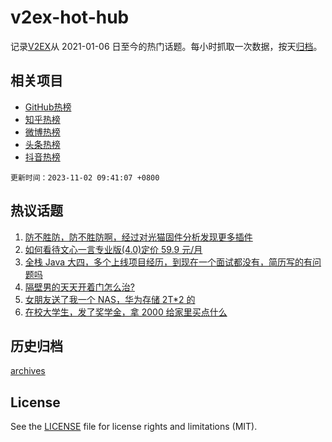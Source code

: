 # v2ex-hot-hub

 记录[V2EX](https://www.v2ex.com/)从 2021-01-06 日至今的热门话题。每小时抓取一次数据，按天[归档](archives)。
 
 ## 相关项目

- [GitHub热榜](https://github.com/snaildev/github-hot-hub)
- [知乎热榜](https://github.com/snaildev/zhihu-hot-hub)
- [微博热榜](https://github.com/snaildev/weibo-hot-hub)
- [头条热榜](https://github.com/snaildev/toutiao-hot-hub)
- [抖音热榜](https://github.com/snaildev/douyin-hot-hub)


 `更新时间：2023-11-02 09:41:07 +0800`

## 热议话题

1. [防不胜防，防不胜防啊，经过对光猫固件分析发现更多插件](https://www.v2ex.com/t/987392)
1. [如何看待文心一言专业版(4.0)定价 59.9 元/月](https://www.v2ex.com/t/987341)
1. [全栈 Java 大四，多个上线项目经历，到现在一个面试都没有，简历写的有问题吗](https://www.v2ex.com/t/987463)
1. [隔壁男的天天开着门怎么治?](https://www.v2ex.com/t/987646)
1. [女朋友送了我一个 NAS，华为存储 2T*2 的](https://www.v2ex.com/t/987380)
1. [在校大学生，发了奖学金，拿 2000 给家里买点什么](https://www.v2ex.com/t/987450)

## 历史归档

[archives](archives)

## License

See the [LICENSE](LICENSE) file for license rights and limitations (MIT).
